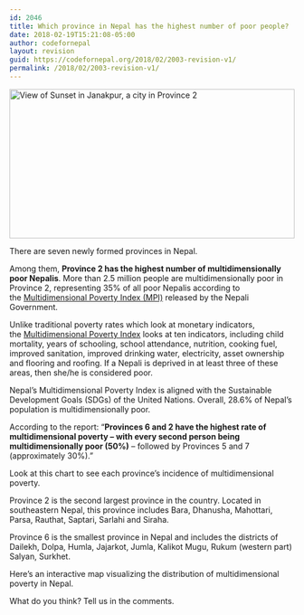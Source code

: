 ```yaml
---
id: 2046
title: Which province in Nepal has the highest number of poor people?
date: 2018-02-19T15:21:08-05:00
author: codefornepal
layout: revision
guid: https://codefornepal.org/2018/02/2003-revision-v1/
permalink: /2018/02/2003-revision-v1/
---
```

[<img class="size-large wp-image-153" src="https://codefornepal.org/wp-content/uploads/2014/12/view-3-1024x288.jpg" alt="View of Sunset in Janakpur, a city in Province 2" width="100%" height="264" srcset="https://codefornepal.org/wp-content/uploads/2014/12/view-3-1024x288.jpg 1024w, https://codefornepal.org/wp-content/uploads/2014/12/view-3-300x84.jpg 300w, https://codefornepal.org/wp-content/uploads/2014/12/view-3.jpg 1600w" sizes="(max-width: 1024px) 100vw, 1024px" />](https://codefornepal.org/wp-content/uploads/2014/12/view-3.jpg)

<span style="font-weight: 400;">There are seven newly formed provinces in Nepal. </span>

<span style="font-weight: 400;">Among them, <strong>Province 2 has the highest number of multidimensionally poor Nepalis</strong>. More than 2.5 million people are multidimensionally poor in Province 2, representing </span>35% of all poor Nepalis according to the [Multidimensional Poverty Index (MPI)](http://npc.gov.np/images/category/Nepal_MPI.pdf) released by the Nepali Government.

<!--more-->

<span style="font-weight: 400;">Unlike traditional poverty rates which look at monetary indicators, the </span>[<span style="font-weight: 400;">Multidimensional Poverty Index</span>](http://npc.gov.np/images/category/Nepal_MPI.pdf) <span style="font-weight: 400;">looks at ten indicators, including </span><span style="font-weight: 400;">child mortality, years of schooling, school attendance, nutrition, cooking fuel, improved sanitation, improved drinking water, electricity, asset ownership and flooring and roofing. If a Nepali is deprived in at least three of these areas, then she/he is considered poor. </span>

<span style="font-weight: 400;">Nepal’s Multidimensional Poverty Index is aligned with the Sustainable Development Goals (SDGs) of the United Nations. </span><span style="font-weight: 400;">Overall, </span><span style="font-weight: 400;">28.6% of Nepal’s population is multidimensionally poor. </span>

<span style="font-weight: 400;">According to the report: “<strong>Provinces 6 and 2 have the highest rate of multidimensional poverty – with every second person being multidimensionally poor (50%)</strong> – followed by Provinces 5 and 7 (approximately 30%).” </span>

Look at this chart to see each province&#8217;s incidence of multidimensional poverty.



<span style="font-weight: 400;">Province 2 is the second largest province in the country. Located in southeastern Nepal, this province includes Bara, Dhanusha, Mahottari, Parsa, Rauthat, Saptari, Sarlahi and Siraha.</span>

<span style="font-weight: 400;">Province 6 is the smallest province in Nepal and</span><span style="font-weight: 400;"> includes the districts of Dailekh, Dolpa, Humla, Jajarkot, Jumla, Kalikot Mugu, Rukum (western part) Salyan, Surkhet.</span>

Here&#8217;s an interactive map visualizing the distribution of <span style="font-weight: 400;">multidimensional poverty in Nepal. </span>



<span style="font-weight: 400;">What do you think? Tell us in the comments. </span>
